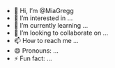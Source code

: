- 👋 Hi, I’m @MiaGregg
- 👀 I’m interested in ...
- 🌱 I’m currently learning ...
- 💞️ I’m looking to collaborate on ...
- 📫 How to reach me ...
- 😄 Pronouns: ...
- ⚡ Fun fact: ...

<!---
MiaGregg/MiaGregg is a ✨ special ✨ repository because its `README.md` (this file) appears on your GitHub profile.
You can click the Preview link to take a look at your changes.
--->
